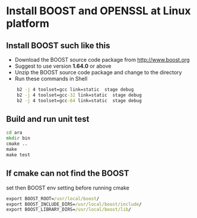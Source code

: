 # Install BOOST and OPENSSL at Linux platform

## Install BOOST such like this

* Download the BOOST source code package from <http://www.boost.org>
* Suggest to use version **1.64.0** or above
* Unzip the BOOST source code package and change to the directory
* Run these commands in Shell

~~~~~~~~~~bat
    b2 -j 4 toolset=gcc link=static  stage debug
    b2 -j 4 toolset=gcc-32 link=static  stage debug
    b2 -j 4 toolset=gcc-64 link=static  stage debug
~~~~~~~~~~

## Build and run unit test

~~~~~~~~~~bat
cd ara
mkdir bin
cmake ..
make
make test
~~~~~~~~~~

## If **cmake** can not find the BOOST

set then BOOST env setting before running cmake

~~~~~~~~~~~bat
export BOOST_ROOT=/usr/local/boost/
export BOOST_INCLUDE_DIRS=/usr/local/boost/include/
export BOOST_LIBRARY_DIRS=/usr/local/boost/lib/
~~~~~~~~~~~

